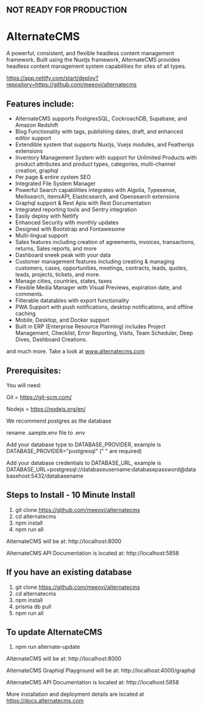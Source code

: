 ## NOT READY FOR PRODUCTION ##

# AlternateCMS

A powerful, consistent, and flexible headless content management framework. Built using the Nuxtjs framework, AlternateCMS provides headless content management system capabilities for sites of all types. 

https://app.netlify.com/start/deploy?repository=https://github.com/meeovi/alternatecms

## Features include:

- AlternateCMS supports PostgresSQL, CockroachDB, Supabase, and Amazon Redshift
- Blog Functionality with tags, publishing dates, draft, and enhanced editor support
- Extendible system that supports Nuxtjs, Vuejs modules, and Feathersjs extensions
- Inventory Management System with support for Unlimited Products with product attributes and product types, categories, multi-channel creation, graphql
- Per page & entire system SEO
- Integrated File System Manager
- Powerful Search capabilities integrates with Algolia, Typesense, Meilisearch, itemsAPI, Elasticsearch, and Opensearch extensions
- Graphql support & Rest Apis with Rest Documentation
- Integrated reporting tools and Sentry integration
- Easily deploy with Netlify
- Enhanced Security with monthly updates
- Designed with Bootstrap and Fontawesome
- Multi-lingual support
- Sales features including creation of agreements, invoices, transactions, returns, Sales reports, and more
- Dashboard sneek peak with your data
- Customer management features including creating & managing customers, cases, opportunities, meetings, contracts, leads, quotes, leads, projects, tickets, and more.
- Manage cities, countries, states, taxes
- Flexible Media Manager with Visual Previews, expiration date, and comments.
- Filterable datatables with export functionality
- PWA Support with push notifications, desktop notifications, and offline caching
- Mobile, Desktop, and Docker support
- Built in ERP (Enterprise Resource Planning) includes Project Management, Checklist, Error Reporting, Visits, Team Scheduler, Deep Dives, Dashboard Creations.

and much more. Take a look at www.alternatecms.com 

## Prerequisites:

You will need:

Git = https://git-scm.com/

Nodejs = https://nodejs.org/en/

We recommend postgres as the database 

rename .sample.env file to .env 

Add your database type to DATABASE_PROVIDER, example is DATABASE_PROVIDER="postgresql" (" " are required)

Add your database credentials to DATABASE_URL, example is DATABASE_URL=postgresql://databaseusername:databasepassword@databasehost:5432/databasename

## Steps to Install - 10 Minute Install

1. git clone https://github.com/meeovi/alternatecms
2. cd alternatecms
3. npm install
4. npm run all

AlternateCMS will be at: http://localhost:8000

AlternateCMS API Documentation is located at: http://localhost:5858

## If you have an existing database

1. git clone https://github.com/meeovi/alternatecms
2. cd alternatecms
3. npm install
4. prisma db pull
5. npm run all

## To update AlternateCMS

1. npm run alternate-update

AlternateCMS will be at: http://localhost:8000

AlternateCMS Graphiql Playground will be at: http://localhost:4000/graphql

AlternateCMS API Documentation is located at: http://localhost:5858

More installation and deployment details are located at https://docs.alternatecms.com